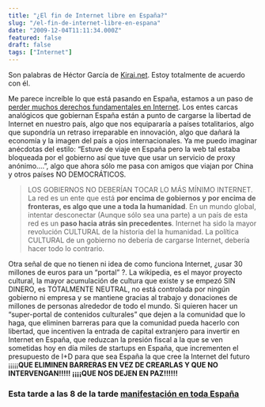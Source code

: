```yaml
---
title: "¿El fin de Internet libre en España?"
slug: "/el-fin-de-internet-libre-en-espana"
date: "2009-12-04T11:11:34.000Z"
featured: false
draft: false
tags: ["Internet"]
---
```



Son palabras de Héctor García de [Kirai.net](http://www.kirainet.com/). Estoy totalmente de acuerdo con él.

Me parece increíble lo que está pasando en España, estamos a un paso de [perder muchos derechos fundamentales en Internet](http://www.kirainet.com/en-defensa-de-los-derechos-fundamentales-en-internet/). Los entes carcas analógicos que gobiernan España están a punto de cargarse la libertad de Internet en nuestro país, algo que nos equipararía a países totalitarios, algo que supondría un retraso irreparable en innovación, algo que dañará la economía y la imagen del país a ojos internacionales. Ya me puedo imaginar anécdotas del estilo: “Estuve de viaje en España pero la web tal estaba bloqueada por el gobierno así que tuve que usar un servicio de proxy anónimo….”, algo que ahora sólo me pasa con amigos que viajan por China y otros países NO DEMOCRÁTICOS.

> LOS GOBIERNOS NO DEBERÍAN TOCAR LO MÁS MÍNIMO INTERNET. La red es un ente que está **por encima de gobiernos y por encima de fronteras, es algo que une a toda la humanidad**. En un mundo global, intentar desconectar (Aunque sólo sea una parte) a un país de esta red es un **paso hacia atrás sin precedentes**. Internet ha sido la mayor revolución CULTURAL de la historia del la humanidad. La política CULTURAL de un gobierno no debería de cargarse Internet, debería hacer todo lo contrario.

Otra señal de que no tienen ni idea de como funciona Internet, ¿usar 30 millones de euros para un “portal” ?. La wikipedia, es el mayor proyecto cultural, la mayor acumulación de cultura que existe y se empezó SIN DINERO, es TOTALMENTE NEUTRAL, no está controlada por ningún gobierno ni empresa y se mantiene gracias al trabajo y donaciones de millones de personas alrededor de todo el mundo. Si quieren hacer un “super-portal de contenidos culturales” que dejen a la comunidad que lo haga, que eliminen barreras para que la comunidad pueda hacerlo con libertad, que incentiven la entrada de capital extranjero para invertir en Internet en España, que reduzcan la presión fiscal a la que se ven sometidas hoy en día miles de startups en España, que incrementen el presupuesto de I+D para que sea España la que cree la Internet del futuro ¡¡¡¡¡**QUE ELIMINEN BARRERAS EN VEZ DE CREARLAS Y QUE NO INTERVENGAN!!!!! ¡¡¡¡QUE NOS DEJEN EN PAZ!!!!!!**

### Esta tarde a las 8 de la tarde <span style="text-decoration: underline;">[manifestación en toda España](http://gatobidimensional.wordpress.com/2009/12/03/manifestacion-por-la-neutralidad-de-la-red/)</span>



